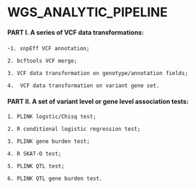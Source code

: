 # WGS_ANALYTIC_PIPELINE 
 
 
  
#### PART I. A series of VCF data transformations:



-`1. snpEff VCF annotation;`

`2. bcftools VCF merge;`

`3. VCF data transformation on genotype/annotation fields;`

`4.  VCF data transformation on variant gene set.`

#### PART II. A set of variant level or gene level association tests:




`1. PLINK logstic/Chisq test;`

`2. R conditional logistic regression test;`

`3. PLINK gene burden test;`

`4. R SKAT-O test;`

`5. PLINK QTL test;`

`6. PLINK QTL gene burden test.`
